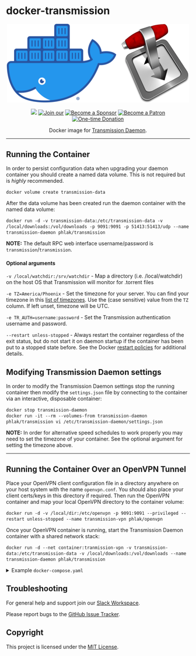 docker-transmission
===================

<p align="center">
    <img src="docker-transmission.png" alt="Docker Transmission" width="500">
<p>

<p align="center">
  <a href="http://microbadger.com/#/images/phlak/transmission" alt="Microbadger"><img src="https://images.microbadger.com/badges/image/phlak/transmission.svg"></a>
  <a href="https://join.slack.com/t/phlaknet/shared_invite/enQtNzk0ODkwMDA2MDg0LWI4NDAyZGRlMWEyMWNhZmJmZjgzM2Y2YTdhNmZlYzc3OGNjZWU5MDNkMTcwMWQ5OGI5ODFmMjI5OWVkZTliN2M"><img src="https://img.shields.io/badge/Join_our-Slack-611f69.svg" alt="Join our"></a>
  <a href="https://github.com/users/PHLAK/sponsorship"><img src="https://img.shields.io/badge/Become_a-Sponsor-cc4195.svg" alt="Become a Sponsor"></a>
  <a href="https://patreon.com/PHLAK"><img src="https://img.shields.io/badge/Become_a-Patron-e7513b.svg" alt="Become a Patron"></a>
  <a href="https://paypal.me/ChrisKankiewicz"><img src="https://img.shields.io/badge/Make_a-Donation-006bb6.svg" alt="One-time Donation"></a>
</p>

<p align="center">
    Docker image for <a href="https://transmissionbt.com">Transmission Daemon</a>.
</p>

---

Running the Container
---------------------

In order to persist configuration data when upgrading your daemon container you should create a
named data volume. This is not required but is _highly_ recommended.

    docker volume create transmission-data

After the data volume has been created run the daemon container with the named data volume:

    docker run -d -v transmission-data:/etc/transmission-data -v /local/downloads:/vol/downloads -p 9091:9091 -p 51413:51413/udp --name transmission-daemon phlak/transmission

**NOTE:** The default RPC web interface username/password is `transmission`/`transmission`.

#### Optional arguments

`-v /local/watchdir:/srv/watchdir` - Map a directory (i.e. /local/watchdir) on the host OS that
                                     Transmission will monitor for .torrent files

`-e TZ=America/Phoenix` - Set the timezone for your server. You can find your timezone in this
                          [list of timezones](https://goo.gl/uy1J6q). Use the (case sensitive)
                          value from the `TZ` column. If left unset, timezone will be UTC.

`-e TR_AUTH=username:password` - Set the Transmission authentication username and password.

`--restart unless-stopped` - Always restart the container regardless of the exit status, but do not
                             start it on daemon startup if the container has been put to a stopped
                             state before. See the Docker [restart policies](https://goo.gl/Y0dlDH)
                             for additional details.

Modifying Transmission Daemon settings
--------------------------------------

In order to modify the Transmission Daemon settings stop the running container then modify the
`settings.json` file by connecting to the container via an interactive, disposable container:

    docker stop transmission-daemon
    docker run -it --rm --volumes-from transmission-daemon phlak/transmission vi /etc/transmission-daemon/settings.json

**NOTE:** In order for alternative speed schedules to work properly you may need to set the
timezone of your container. See the optional argument for setting the timezone above.

-----

Running the Container Over an OpenVPN Tunnel
--------------------------------------------

Place your OpenVPN client configuration file in a directory anywhere on your host system with the
name `openvpn.conf`. You should also place your client certs/keys in this directory if required.
Then run the OpenVPN container and map your local OpenVPN directory to the container volume:

    docker run -d -v /local/dir:/etc/openvpn -p 9091:9091 --privileged --restart unless-stopped --name transmission-vpn phlak/openvpn

Once your OpenVPN container is running, start the Transmission Daemon container with a shared
network stack:

    docker run -d --net container:tranmission-vpn -v transmission-data:/etc/transmission-data -v /local/downloads:/vol/downloads --name transmission-daemon phlak/transmission

<details>

<summary>Example <code>docker-compose.yaml</code></summary>

```yaml
version: '3'

services:
  transmission-vpn:
    container_name: transmission-vpn
    image: phlak/openvpn
    ports:
      - '9091:9091'
      - '6771:6771'
    volumes:
      - openvpn-config:/vol/config
    cap_add:
      - NET_ADMIN
    devices:
      - "/dev/net/tun:/dev/net/tun"
    restart: always

  transmission-daemon:
    container_name: transmission-daemon
    image: phlak/transmission
    depends_on:
      - transmission-vpn
    environment:
      - TZ=America/Phoenix
      - TR_AUTH=username:password
    network_mode: service:transmission-vpn
    volumes:
      - transmission-config:/etc/transmission-daemon
      - /local/downloads:/vol/downloads

volumes:
  openvpn-config: {}
  transmission-config: {}
```
</details>

Troubleshooting
---------------

For general help and support join our [Slack Workspace](https://join.slack.com/t/phlaknet/shared_invite/enQtNzk0ODkwMDA2MDg0LWI4NDAyZGRlMWEyMWNhZmJmZjgzM2Y2YTdhNmZlYzc3OGNjZWU5MDNkMTcwMWQ5OGI5ODFmMjI5OWVkZTliN2M).

Please report bugs to the [GitHub Issue Tracker](https://github.com/PHLAK/Twine/issues).

Copyright
---------

This project is licensed under the [MIT License](https://github.com/PHLAK/docker-transmission/blob/master/LICENSE).
